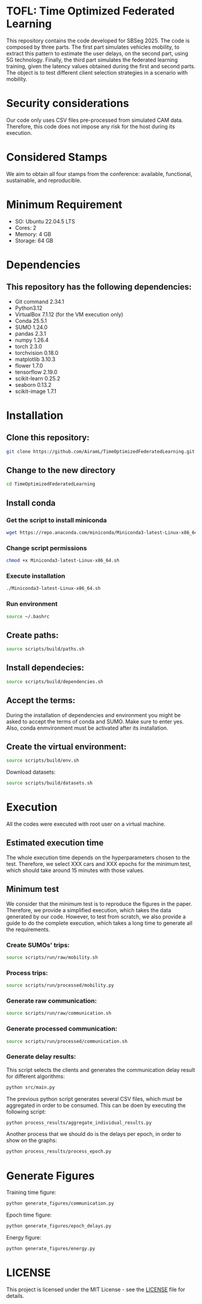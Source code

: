 # TOFL: Time Optimized Federated Learning

This repository contains the code developed for SBSeg 2025. The code is composed by three parts. The first part simulates vehicles mobility, to extract this pattern to estimate the user delays, on the second part, using 5G technology. Finally, the third part simulates the federated learning training, given the latency values obtained during the first and second parts. The object is to test different client selection strategies in a scenario with mobility.

# Security considerations

Our code only uses CSV files pre-processed from simulated CAM data. Therefore, this code does not impose any risk for the host during its execution.

# Considered Stamps

We aim to obtain all four stamps from the conference: available, functional, sustainable, and reproducible.


# Minimum Requirement

- SO: Ubuntu 22.04.5 LTS
- Cores: 2
- Memory: 4 GB
- Storage: 64 GB

# Dependencies 

## This repository has the following dependencies: 

- Git command 2.34.1
- Python3.12
- VirtualBox 7.1.12 (for the VM execution only)
- Conda 25.5.1
- SUMO 1.24.0
- pandas 2.3.1
- numpy 1.26.4
- torch 2.3.0
- torchvision 0.18.0
- matplotlib 3.10.3
- flower 1.7.0
- tensorflow 2.19.0
- scikit-learn 0.25.2
- seaborn 0.13.2
- scikit-image 1.7.1

# Installation

## Clone this repository:
```bash
git clone https://github.com/AiramL/TimeOptimizedFederatedLearning.git
```
## Change to the new directory
```bash
cd TimeOptimizedFederatedLearning
```

## Install conda

### Get the script to install miniconda
```bash
wget https://repo.anaconda.com/miniconda/Miniconda3-latest-Linux-x86_64.sh
```

### Change script permissions
```bash
chmod +x Miniconda3-latest-Linux-x86_64.sh
```

### Execute installation
```bash
./Miniconda3-latest-Linux-x86_64.sh
```

### Run environment
```bash
source ~/.bashrc
```

## Create paths:
```bash
source scripts/build/paths.sh
```
## Install dependecies:
```bash
source scripts/build/dependencies.sh
```

## Accept the terms:
During the installation of dependencies and environment you might be asked to accept the terms of conda and SUMO. Make sure to enter yes. Also, conda enmvironment must be activated after its installation.

## Create the virtual environment:
```bash
source scripts/build/env.sh
```

Download datasets:
```bash
source scripts/build/datasets.sh
```

 
# Execution

All the codes were executed with root user on a virtual machine.

## Estimated execution time

The whole execution time depends on the hyperparameters chosen to the test. Therefore, we select XXX cars and XXX epochs for the minimum test, which should take around 15 minutes with those values. 

## Minimum test


We consider that the minimum test is to reproduce the figures in the paper. Therefore, we provide a simplified execution, which takes the data generated by our code. However, to test from scratch, we also provide a guide to do the complete execution, which takes a long time to generate all the requirements.

### Create SUMOs' trips: 
 
```bash
source scripts/run/raw/mobility.sh
```

### Process trips:

```bash
source scripts/run/processed/mobility.py
```

### Generate raw communication:
 
```bash
source scripts/run/raw/communication.sh
```

### Generate processed communication:

```bash
source scripts/run/processed/communication.sh
```

### Generate delay results:

This script selects the clients and generates the communication delay result for different algorithms:
```bash
python src/main.py
```

The previous python script generates several CSV files, which must be aggregated in order to be consumed. This can be doen by executing the following script:
```bash
python process_results/aggregate_individual_results.py
```
Another process that we should do is the delays per epoch, in order to show on the graphs:
```bash
python process_results/process_epoch.py
```

# Generate Figures

Training time figure: 

```bash
python generate_figures/communication.py
```

Epoch time figure: 

```bash
python generate_figures/epoch_delays.py
```

Energy figure: 

```bash
python generate_figures/energy.py
```

# LICENSE

This project is licensed under the MIT License - see the [LICENSE](LICENSE) file for details.

